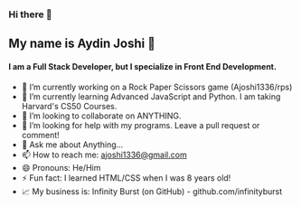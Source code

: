 ### Hi there 👋
<h2>My name is Aydin Joshi 🏀</h2>
<h4>I am a Full Stack Developer, but I specialize in Front End Development.</h4>



- 🔭 I’m currently working on a Rock Paper Scissors game (Ajoshi1336/rps)
- 🌱 I’m currently learning Advanced JavaScript and Python. I am taking Harvard's CS50 Courses.
- 👯 I’m looking to collaborate on ANYTHING.
- 🤔 I’m looking for help with my programs. Leave a pull request or comment!
- 💬 Ask me about Anything...
- 📫 How to reach me: ajoshi1336@gmail.com
- 😄 Pronouns: He/Him
- ⚡ Fun fact: I learned HTML/CSS when I was 8 years old!
- 📈 My business is: <bold>Infinity Burst</bold> (on GitHub) - github.com/infinityburst

